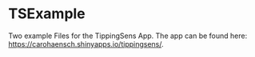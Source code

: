 # TSExample

Two example Files for the TippingSens App. The app can be found here: https://carohaensch.shinyapps.io/tippingsens/.
